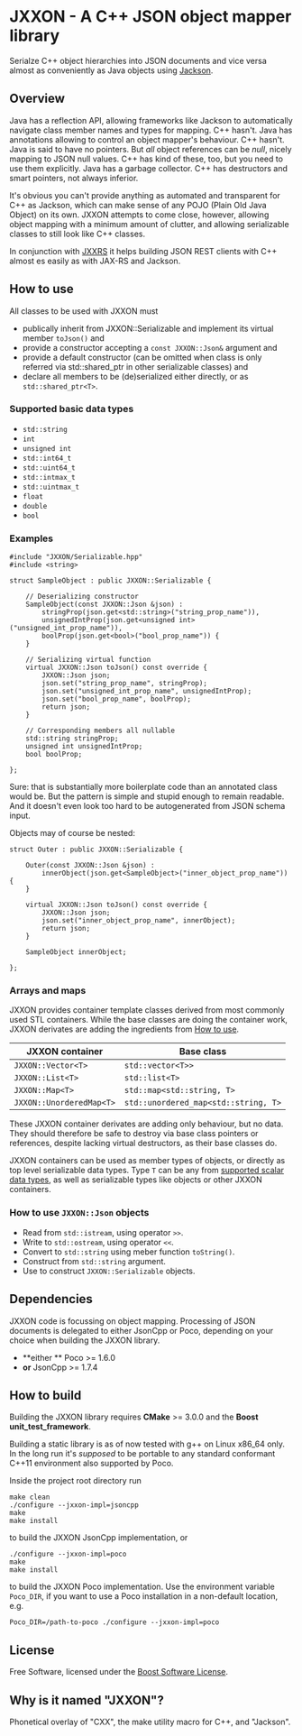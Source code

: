 # JXXON - A C++ JSON object mapper library

Serialze C++ object hierarchies into JSON documents and vice versa almost as conveniently as Java objects using [Jackson](https://github.com/FasterXML/jackson-databind).

## Overview

Java has a reflection API, allowing frameworks like Jackson to automatically navigate class member names and types for mapping. C++ hasn't. Java has annotations allowing to control an object mapper's behaviour. C++ hasn't. Java is said to have no pointers. But *all* object references can be *null*, nicely mapping to JSON null values. C++ has kind of these, too, but you need to use them explicitly. Java has a garbage collector. C++ has destructors and smart pointers, not always inferior.

It's obvious you can't provide anything as automated and transparent for C++ as Jackson, which can make sense of any POJO (Plain Old Java Object) on its own. JXXON attempts to come close, however, allowing object mapping with a minimum amount of clutter, and allowing serializable classes to still look like C++ classes. 

In conjunction with [JXXRS](https://github.com/jxx-project/JXXRS) it helps building JSON REST clients with C++ almost es easily as with JAX-RS and Jackson.

## How to use

All classes to be used with JXXON must

 * publically inherit from JXXON::Serializable and implement its virtual member `toJson()` and
 * provide a constructor accepting a `const JXXON::Json&` argument and
 * provide a default constructor (can be omitted when class is only referred via std::shared_ptr in other serializable classes) and
 * declare all members to be (de)serialized either directly, or as `std::shared_ptr<T>`.

### Supported basic data types

 * `std::string`
 * `int`
 * `unsigned int`
 * `std::int64_t`
 * `std::uint64_t`
 * `std::intmax_t`
 * `std::uintmax_t`
 * `float`
 * `double`
 * `bool`

### Examples

```
#include "JXXON/Serializable.hpp"
#include <string>

struct SampleObject : public JXXON::Serializable {

	// Deserializing constructor
	SampleObject(const JXXON::Json &json) :
		stringProp(json.get<std::string>("string_prop_name")),
		unsignedIntProp(json.get<unsigned int>("unsigned_int_prop_name")),
		boolProp(json.get<bool>("bool_prop_name")) {
	}

	// Serializing virtual function
	virtual JXXON::Json toJson() const override {
		JXXON::Json json;
		json.set("string_prop_name", stringProp);
		json.set("unsigned_int_prop_name", unsignedIntProp);
		json.set("bool_prop_name", boolProp);
		return json;
	}

	// Corresponding members all nullable
	std::string stringProp;
	unsigned int unsignedIntProp;
	bool boolProp;

};
```

Sure: that is substantially more boilerplate code than an annotated class would be. But the pattern is simple and stupid enough to remain readable. And it doesn't even look too hard to be autogenerated from JSON schema input.

Objects may of course be nested:

```
struct Outer : public JXXON::Serializable {

	Outer(const JXXON::Json &json) :
		innerObject(json.get<SampleObject>("inner_object_prop_name")) {
	}

	virtual JXXON::Json toJson() const override {
		JXXON::Json json;
		json.set("inner_object_prop_name", innerObject);
		return json;
	}

	SampleObject innerObject;

};
```

### Arrays and maps

JXXON provides container template classes derived from most commonly used STL containers. While the base classes are doing the container work, JXXON derivates are adding the ingredients from [How to use](#How-to-use).

JXXON container          | Base class
-------------------------|--------------------------------------------------------
`JXXON::Vector<T>`       | `std::vector<T>>`
`JXXON::List<T>`         | `std::list<T>`
`JXXON::Map<T>`          | `std::map<std::string, T>`
`JXXON::UnorderedMap<T>` | `std::unordered_map<std::string, T>`

These JXXON container derivates are adding only behaviour, but no data. They should therefore be safe to destroy via base class pointers or references, despite lacking virtual destructors, as their base classes do.

JXXON containers can be used as member types of objects, or directly as top level serializable data types. Type `T` can be any from [supported scalar data types](#Supported-scalar-data-types), as well as serializable types like objects or other JXXON containers.

### How to use `JXXON::Json` objects

 * Read from `std::istream`, using operator `>>`.
 * Write to `std::ostream`, using operator `<<`.
 * Convert to `std::string` using meber function `toString()`.
 * Construct from `std::string` argument.
 * Use to construct `JXXON::Serializable` objects.
 
## Dependencies

JXXON code is focussing on object mapping. Processing of JSON documents is delegated to either JsonCpp or Poco, depending on your choice when building the JXXON library.

 * **either ** Poco >= 1.6.0
 * **or** JsonCpp >= 1.7.4

## How to build

Building the JXXON library requires **CMake** >= 3.0.0 and the **Boost unit_test_framework**.

Building a static library is as of now tested with g++ on Linux x86_64 only. In the long run it's *supposed* to be portable to any standard conformant C++11 environment also supported by Poco.

Inside the project root directory run

```
make clean
./configure --jxxon-impl=jsoncpp
make
make install
```

to build the JXXON JsonCpp implementation, or

```
./configure --jxxon-impl=poco
make
make install
```

to build the JXXON Poco implementation. Use the environment variable `Poco_DIR`, if you want to use a Poco installation in a non-default location, e.g.

```
Poco_DIR=/path-to-poco ./configure --jxxon-impl=poco
``` 

## License

Free Software, licensed under the [Boost Software License](https://spdx.org/licenses/BSL-1.0).

## Why is it named "JXXON"?

Phonetical overlay of "CXX", the make utility macro for C++, and "Jackson".
